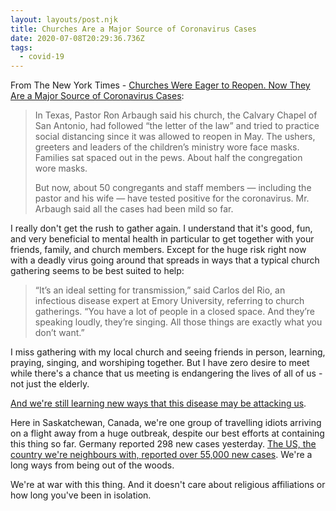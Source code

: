 ```yaml
---
layout: layouts/post.njk
title: Churches Are a Major Source of Coronavirus Cases
date: 2020-07-08T20:29:36.736Z
tags:
  - covid-19
---
```

From The New York Times - [Churches Were Eager to Reopen. Now They Are a Major Source of Coronavirus Cases](https://www.nytimes.com/2020/07/08/us/coronavirus-churches-outbreaks.html):

> In Texas, Pastor Ron Arbaugh said his church, the Calvary Chapel of San Antonio, had followed “the letter of the law” and tried to practice social distancing since it was allowed to reopen in May. The ushers, greeters and leaders of the children’s ministry wore face masks. Families sat spaced out in the pews. About half the congregation wore masks.
> 
> But now, about 50 congregants and staff members — including the pastor and his wife — have tested positive for the coronavirus. Mr. Arbaugh said all the cases had been mild so far.

I really don't get the rush to gather again. I understand that it's good, fun, and very beneficial to mental health in particular to get together with your friends, family, and church members. Except for the huge risk right now with a deadly virus going around that spreads in ways that a typical church gathering seems to be best suited to help:

> “It’s an ideal setting for transmission,” said Carlos del Rio, an infectious disease expert at Emory University, referring to church gatherings. “You have a lot of people in a closed space. And they’re speaking loudly, they’re singing. All those things are exactly what you don’t want.”

I miss gathering with my local church and seeing friends in person, learning, praying, singing, and worshiping together. But I have zero desire to meet while there's a chance that us meeting is endangering the lives of all of us - not just the elderly.

[And we're still learning new ways that this disease may be attacking us](https://www.theguardian.com/world/2020/jul/08/warning-of-serious-brain-disorders-in-people-with-mild-covid-symptoms).

Here in Saskatchewan, Canada, we're one group of travelling idiots arriving on a flight away from a huge outbreak, despite our best efforts at containing this thing so far. Germany reported 298 new cases yesterday. [The US, the country we're neighbours with, reported over 55,000 new cases](https://daringfireball.net/linked/2020/07/08/brain-disorders-covid19). We're a long ways from being out of the woods.

We're at war with this thing. And it doesn't care about religious affiliations or how long you've been in isolation.